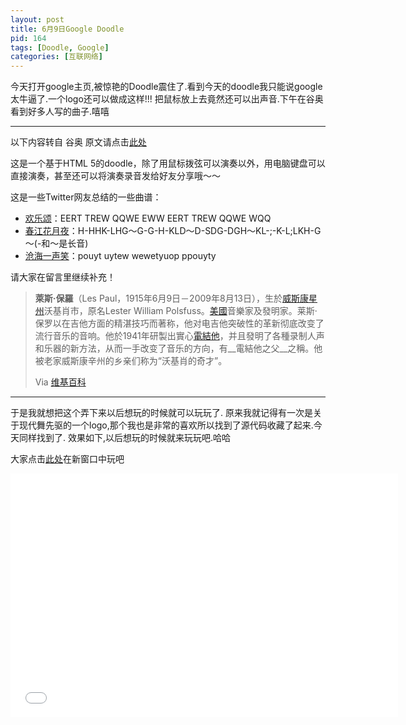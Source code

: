 ```yaml
---
layout: post
title: 6月9日Google Doodle
pid: 164
tags: [Doodle, Google]
categories: [互联网络]
---
```

今天打开google主页,被惊艳的Doodle震住了.看到今天的doodle我只能说google太牛逼了.一个logo还可以做成这样!!!
把鼠标放上去竟然还可以出声音.下午在谷奥看到好多人写的曲子.嘻嘻

- - -

以下内容转自 谷奥 原文请点击[此处](http://www.guao.hk/posts/doodle-96th-anniversary-of-the-birth-of-les-paul-2011.html)

这是一个基于HTML 5的doodle，除了用鼠标拨弦可以演奏以外，用电脑键盘可以直接演奏，甚至还可以将演奏录音发给好友分享哦～～

这是一些Twitter网友总结的一些曲谱：

- [欢乐颂](https://twitter.com/luobeibei/status/78663647118897152)：EERT TREW QQWE EWW EERT TREW QQWE WQQ
- [春江花月夜](https://twitter.com/localhost_8080/status/78653254430490624)：H-HHK-LHG～G-G-H-KLD～D-SDG-DGH～KL-;-K-L;LKH-G～(-和～是长音)
- [沧海一声笑](https://twitter.com/luobeibei/status/78663647118897152)：pouyt uytew wewetyuop ppouyty

请大家在留言里继续补充！

> __萊斯·保羅__（Les Paul，1915年6月9日－2009年8月13日），生於[威斯康星州](http://zh.wikipedia.org/wiki/%E5%A8%81%E6%96%AF%E5%BA%B7%E6%98%9F%E5%B7%9E)沃基肖市，原名Lester William Polsfuss。[美國](http://zh.wikipedia.org/wiki/%E7%BE%8E%E5%9C%8B)音樂家及發明家。莱斯·保罗以在吉他方面的精湛技巧而著称，他对电吉他突破性的革新彻底改变了流行音乐的音响。他於1941年研製出實心[電結他](http://zh.wikipedia.org/wiki/%E9%9B%BB%E7%B5%90%E4%BB%96)，并且發明了各種录制人声和乐器的新方法，从而一手改变了音乐的方向，有__電結他之父__之稱。他被老家威斯康辛州的乡亲们称为“沃基肖的奇才”。
>
> Via [维基百科](http://zh.wikipedia.org/wiki/%E8%90%8A%E6%96%AF%C2%B7%E4%BF%9D%E7%BE%85)

- - -

于是我就想把这个弄下来以后想玩的时候就可以玩玩了.
原来我就记得有一次是关于现代舞先驱的一个logo,那个我也是非常的喜欢所以找到了源代码收藏了起来.今天同样找到了.
效果如下,以后想玩的时候就来玩玩吧.哈哈

大家点击[此处](/demo/google-guitar/google-guitar.htm)在新窗口中玩吧

<iframe src="/demo/google-guitar/google-guitar.htm" height="390px" width="620px" style="overflow:hidden" frameborder="0" ></iframe>
